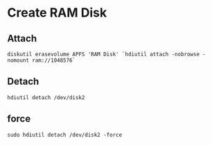 # Create RAM Disk
## Attach
```
diskutil erasevolume APFS 'RAM Disk' `hdiutil attach -nobrowse -nomount ram://1048576`
```

## Detach
```
hdiutil detach /dev/disk2
```
## force
```
sudo hdiutil detach /dev/disk2 -force
```
